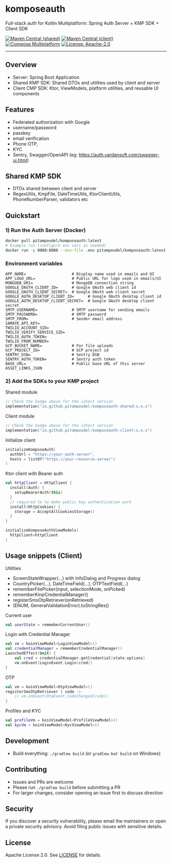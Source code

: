# komposeauth

Full-stack auth for Kotlin Multiplatform: Spring Auth Server + KMP SDK + Client SDK

[![Maven Central (shared)](https://img.shields.io/maven-central/v/io.github.pitampoudel/komposeauth-shared.svg)](https://central.sonatype.com/artifact/io.github.pitampoudel/komposeauth-shared)
[![Maven Central (client)](https://img.shields.io/maven-central/v/io.github.pitampoudel/komposeauth-client.svg)](https://central.sonatype.com/artifact/io.github.pitampoudel/komposeauth-client)
[![Compose Multiplatform](https://img.shields.io/badge/Compose-Multiplatform-42a5f5)](https://www.jetbrains.com/lp/compose-multiplatform/)
[![License: Apache-2.0](https://img.shields.io/badge/License-Apache_2.0-green.svg)](LICENSE)

---

## Overview

- Server: Spring Boot Application
- Shared KMP SDK: Shared DTOs and utilities used by client and server
- Client CMP SDK: Ktor, ViewModels, platform utilities, and reusable UI components

## Features

- Federated authorization with Google
- username/password
- passkey
- email verification
- Phone OTP,
- KYC
- Sentry, Swagger/OpenAPI (eg: https://auth.vardansoft.com/swagger-ui.html)

## Shared KMP SDK

- DTOs shared between client and server
- RegexUtils, KmpFile, DateTimeUtils, KtorClientUtils, PhoneNumberParser, validators etc

## Quickstart

### 1) Run the Auth Server (Docker)

```bash
docker pull pitampoudel/komposeauth:latest
# Example run (configure env vars as needed)
docker run -p 8080:8080 --env-file .env pitampoudel/komposeauth:latest
```

### Environment variables

```
APP_NAME=                    # Display name used in emails and UI
APP_LOGO_URL=                # Public URL for logo used in emails/UI
MONGODB_URI=                 # MongoDB connection string
GOOGLE_OAUTH_CLIENT_ID=      # Google OAuth web client id
GOOGLE_OAUTH_CLIENT_SECRET=  # Google OAuth web client secret
GOOGLE_AUTH_DESKTOP_CLIENT_ID=      # Google OAuth desktop client id
GOOGLE_AUTH_DESKTOP_CLIENT_SECRET=  # Google OAuth desktop client secret
SMTP_USERNAME=               # SMTP username for sending emails
SMTP_PASSWORD=               # SMTP password
SMTP_FROM=                   # Sender email address
SAMAYE_API_KEY=              
TWILIO_ACCOUNT_SID=         
TWILIO_VERIFY_SERVICE_SID=  
TWILIO_AUTH_TOKEN=          
TWILIO_FROM_NUMBER=         
GCP_BUCKET_NAME=             # For file uploads
GCP_PROJECT_ID=              # GCP project id
SENTRY_DSN=                  # Sentry DSN
SENTRY_AUTH_TOKEN=           # Sentry auth token
BASE_URL=                    # Public base URL of this server
ASSET_LINKS_JSON
```

### 2) Add the SDKs to your KMP project

Shared module

```kotlin
// Check the badge above for the latest version
implementation("io.github.pitampoudel:komposeauth-shared:x.x.x")
```

Client module

```kotlin
// Check the badge above for the latest version
implementation("io.github.pitampoudel:komposeauth-client:x.x.x")
```

Initialize client

```kotlin
initializeKomposeAuth(
  authUrl = "https://your-auth-server",
  hosts = listOf("https://your-resource-server")
)
```
Ktor client with Bearer auth

```kotlin
val httpClient = HttpClient {
  install(Auth) {
    setupBearerAuth(this)
  }
  // required to to make public key authentication work
  install(HttpCookies) {
    storage = AcceptAllCookiesStorage()
  }
}
```

```kotlin
initializeKomposeAuthViewModels(
  httpClient=httpClient
)
```

## Usage snippets (Client)

Utilities

- ScreenStateWrapper(...) with InfoDialog and Progress dialog
- CountryPicker(...), DateTimeField(...), OTPTextField(...)
- rememberFilePicker(input, selectionMode, onPicked)
- rememberKmpCredentialManager()
- registerSmsOtpRetriever(onRetrieved)
- (ENUM, GeneralValidationError).toStringRes()

Current user

```kotlin
val userState = rememberCurrentUser()
```

Login with Credential Manager

```kotlin
val vm = koinViewModel<LoginViewModel>()
val credentialManager = rememberCredentialManager()
LaunchedEffect(Unit) {
    val cred = credentialManager.getCredential(state.options)
    vm.onEvent(LoginEvent.Login(cred))
}
```

OTP

```kotlin
val vm = koinViewModel<OtpViewModel>()
registerSmsOtpRetriever { code ->
    // vm.onEvent(OtpEvent.CodeChanged(code))
}
```

Profiles and KYC

```kotlin
val profileVm = koinViewModel<ProfileViewModel>()
val kycVm = koinViewModel<KycViewModel>()
```

## Development

- Build everything: `./gradlew build` (or `gradlew.bat build` on Windows)

## Contributing

- Issues and PRs are welcome
- Please run `./gradlew build` before submitting a PR
- For larger changes, consider opening an issue first to discuss direction

## Security

If you discover a security vulnerability, please email the maintainers or open a private security
advisory. Avoid filing public issues with sensitive details.

## License

Apache License 2.0. See [LICENSE](LICENSE) for details.
